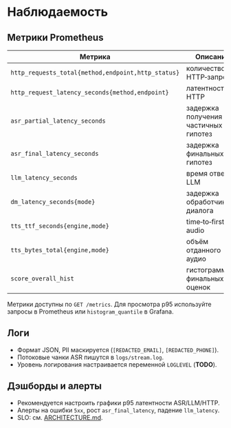 # Наблюдаемость

## Метрики Prometheus

| Метрика | Описание |
|---------|----------|
| `http_requests_total{method,endpoint,http_status}` | количество HTTP‑запросов |
| `http_request_latency_seconds{method,endpoint}` | латентность HTTP |
| `asr_partial_latency_seconds` | задержка получения частичных гипотез |
| `asr_final_latency_seconds` | задержка финальных гипотез |
| `llm_latency_seconds` | время ответа LLM |
| `dm_latency_seconds{mode}` | задержка обработчика диалога |
| `tts_ttf_seconds{engine,mode}` | time‑to‑first audio |
| `tts_bytes_total{engine,mode}` | объём отданного аудио |
| `score_overall_hist` | гистограмма финальных оценок |

Метрики доступны по `GET /metrics`. Для просмотра p95 используйте запросы в
Prometheus или `histogram_quantile` в Grafana.

## Логи

- Формат JSON, PII маскируется (`[REDACTED_EMAIL]`, `[REDACTED_PHONE]`).
- Потоковые чанки ASR пишутся в `logs/stream.log`.
- Уровень логирования настраивается переменной `LOGLEVEL` (**TODO**).

## Дэшборды и алерты

- Рекомендуется настроить графики p95 латентности ASR/LLM/HTTP.
- Алерты на ошибки `5xx`, рост `asr_final_latency`, падение `llm_latency`.
- SLO: см. [ARCHITECTURE.md](ARCHITECTURE.md#целевые-slo).

